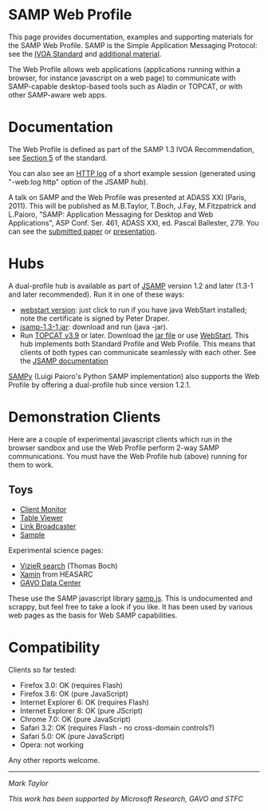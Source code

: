 SAMP Web Profile
================

This page provides documentation, examples and supporting materials for the SAMP Web Profile. SAMP is the Simple Application Messaging Protocol: see the [IVOA Standard](http://www.ivoa.net/Documents/latest/SAMP.html) and [additional material](http://www.ivoa.net/samp).

The Web Profile allows web applications (applications running within a browser, for instance javascript on a web page) to communicate with SAMP-capable desktop-based tools such as Aladin or TOPCAT, or with other SAMP-aware web apps.

Documentation
=============

The Web Profile is defined as part of the SAMP 1.3 IVOA Recommendation, see [Section 5](http://www.ivoa.net/Documents/SAMP/20120411/REC-SAMP-1.3-20120411.html#tth_sEc5) of the standard.

You can also see an [HTTP log](http://www.star.bristol.ac.uk/~mbt/websamp/http-log.txt) of a short example session (generated using "-web:log http" option of the JSAMP hub).

A talk on SAMP and the Web Profile was presented at ADASS XXI (Paris, 2011). This will be published as M.B.Taylor, T.Boch, J.Fay, M.Fitzpatrick and L.Paioro, "SAMP: Application Messaging for Desktop and Web Applications", ASP Conf. Ser. 461, ADASS XXI, ed. Pascal Ballester, 279. You can see the [submitted paper](http://www.star.bris.ac.uk/~mbt/papers/adassXXI-O26.pdf) or [presentation](http://www.star.bris.ac.uk/~mbt/papers/adassXXI-O26_slides.pdf).

Hubs
====

A dual-profile hub is available as part of [JSAMP](http://software.astrogrid.org/doc/jsamp/) version 1.2 and later (1.3-1 and later recommended). Run it in one of these ways:

* [webstart version](http://www.star.bristol.ac.uk/~mbt/websamp/webhub.jnlp): just click to run if you have java WebStart installed; note the certificate is signed by Peter Draper.
* [jsamp-1.3-1.jar](http://www.astrogrid.org/maven/org.astrogrid/jars/jsamp-1.3-1.jar): download and run (java -jar).
* Run [TOPCAT v3.9](http://www.starlink.ac.uk/topcat/) or later. Download the [jar file](http://www.starlink.ac.uk/topcat/topcat-lite.jar) or use [WebStart](http://www.starlink.ac.uk/topcat/topcat-lite.jnlp).
This hub implements both Standard Profile and Web Profile. This means that clients of both types can communicate seamlessly with each other. See the [JSAMP documentation](http://software.astrogrid.org/doc/jsamp/)

[SAMPy](http://pypi.python.org/pypi/sampy/) (Luigi Paioro's Python SAMP implementation) also supports the Web Profile by offering a dual-profile hub since version 1.2.1.

Demonstration Clients
=====================

Here are a couple of experimental javascript clients which run in the browser sandbox and use the Web Profile perform 2-way SAMP communications. You must have the Web Profile hub (above) running for them to work.

Toys
----
* [Client Monitor](http://www.star.bristol.ac.uk/~mbt/websamp/monitor.html)
* [Table Viewer](http://www.star.bristol.ac.uk/~mbt/websamp/tdisplay.html)
* [Link Broadcaster](http://www.star.bristol.ac.uk/~mbt/websamp/sendlist.html)
* [Sample](http://www.star.bristol.ac.uk/~mbt/websamp/sample.html)

Experimental science pages:

* [VizieR search](http://cdsweb.u-strasbg.fr/~boch/SAMP-web-profile/demo/vizier-output-samp-web.html) (Thomas Boch)
* [Xamin](http://heasarc.gsfc.nasa.gov/xamin) from HEASARC
* [GAVO Data Center](http://dc.zah.uni-heidelberg.de/)

These use the SAMP javascript library [samp.js](https://raw.github.com/astrojs/samp.js/master/samp.js). This is undocumented and scrappy, but feel free to take a look if you like. It has been used by various web pages as the basis for Web SAMP capabilities.

Compatibility
=============

Clients so far tested:

* Firefox 3.0: OK (requires Flash)
* Firefox 3.6: OK (pure JavaScript)
* Internet Explorer 6: OK (requires Flash)
* Internet Explorer 8: OK (pure JScript)
* Chrome 7.0: OK (pure JavaScript)
* Safari 3.2: OK (requires Flash - no cross-domain controls?)
* Safari 5.0: OK (pure JavaScript)
* Opera: not working

Any other reports welcome.

----------------------------------------------------------------
*Mark Taylor*

*This work has been supported by Microsoft Research, GAVO and STFC*